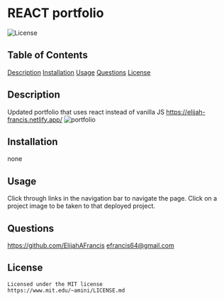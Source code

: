 # REACT portfolio
  ![License](https://img.shields.io/badge/license-MIT-yellowgreen.svg)
  ## Table of Contents
  [Description](#description)
  [Installation](#installation)
  [Usage](#usage)
  [Questions](questions)
  [License](license)

  ## Description
  Updated portfolio that uses react instead of vanilla JS
  https://elijah-francis.netlify.app/
    <img src='./images/screenshot.png' alt='portfolio' />
  
  ## Installation
  none

  ## Usage
  Click through links in the navigation bar to navigate the page. Click on a project image to be taken to that deployed project.

  ## Questions
  https://github.com/ElijahAFrancis
  efrancis64@gmail.com

  ## License
    Licensed under the MIT license
    https://www.mit.edu/~amini/LICENSE.md
  